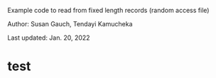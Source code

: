Example code to read from fixed length records (random access file)

Author: Susan Gauch, Tendayi Kamucheka

Last updated: Jan. 20, 2022
# test
